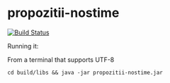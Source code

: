 # propozitii-nostime

[![Build Status](https://travis-ci.org/fabian20ro/propozitii-nostime.svg?branch=master)](https://travis-ci.org/fabian20ro/propozitii-nostime)

Running it:

From a terminal that supports UTF-8
```
cd build/libs && java -jar propozitii-nostime.jar
```
